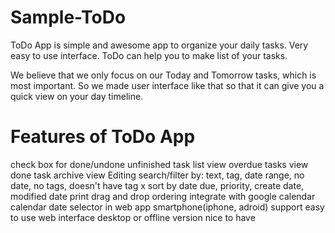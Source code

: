 # Sample-ToDo

ToDo App is simple and awesome app to organize your daily tasks. Very easy to use interface. ToDo can help you to make list of your tasks.

We believe that we only focus on our Today and Tomorrow tasks, which is most important. So we made user interface like that so that it can give you a quick view on your day timeline.

# Features of ToDo App 
check box for done/undone
unfinished task list view
overdue tasks view
done task archive view
Editing
search/filter by: text, tag, date range, no date, no tags, doesn't have tag x
sort by date due, priority, create date, modified date
print
drag and drop ordering
integrate with google calendar
calendar date selector in web app
smartphone(iphone, adroid) support
easy to use web interface
desktop or offline version nice to have

